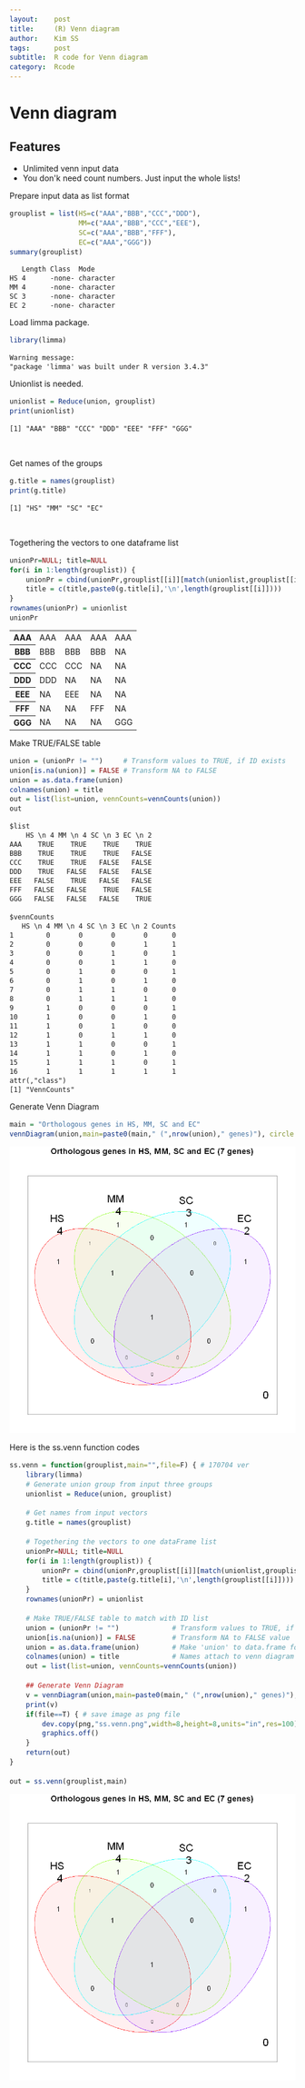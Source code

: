 ```yaml
---
layout:    post
title:     (R) Venn diagram
author:    Kim SS
tags: 	   post
subtitle:  R code for Venn diagram
category:  Rcode
---
```


# Venn diagram

## Features

- Unlimited venn input data
- You don'k need count numbers. Just input the whole lists!

Prepare input data as list format


```R
grouplist = list(HS=c("AAA","BBB","CCC","DDD"),
                 MM=c("AAA","BBB","CCC","EEE"),
                 SC=c("AAA","BBB","FFF"),
                 EC=c("AAA","GGG"))
summary(grouplist)
```


       Length Class  Mode     
    HS 4      -none- character
    MM 4      -none- character
    SC 3      -none- character
    EC 2      -none- character


Load limma package.


```R
library(limma)
```

    Warning message:
    "package 'limma' was built under R version 3.4.3"

Unionlist is needed.


```R
unionlist = Reduce(union, grouplist)
print(unionlist)
```

    [1] "AAA" "BBB" "CCC" "DDD" "EEE" "FFF" "GGG"
​    

Get names of the groups


```R
g.title = names(grouplist)
print(g.title)
```

    [1] "HS" "MM" "SC" "EC"
​    

Togethering the vectors to one dataframe list


```R
unionPr=NULL; title=NULL
for(i in 1:length(grouplist)) {
    unionPr = cbind(unionPr,grouplist[[i]][match(unionlist,grouplist[[i]])])
    title = c(title,paste0(g.title[i],'\n',length(grouplist[[i]])))
}
rownames(unionPr) = unionlist
unionPr
```


<table>
<tbody>
	<tr><th scope=row>AAA</th><td>AAA</td><td>AAA</td><td>AAA</td><td>AAA</td></tr>
	<tr><th scope=row>BBB</th><td>BBB</td><td>BBB</td><td>BBB</td><td>NA </td></tr>
	<tr><th scope=row>CCC</th><td>CCC</td><td>CCC</td><td>NA </td><td>NA </td></tr>
	<tr><th scope=row>DDD</th><td>DDD</td><td>NA </td><td>NA </td><td>NA </td></tr>
	<tr><th scope=row>EEE</th><td>NA </td><td>EEE</td><td>NA </td><td>NA </td></tr>
	<tr><th scope=row>FFF</th><td>NA </td><td>NA </td><td>FFF</td><td>NA </td></tr>
	<tr><th scope=row>GGG</th><td>NA </td><td>NA </td><td>NA </td><td>GGG</td></tr>
</tbody>
</table>



Make TRUE/FALSE table


```R
union = (unionPr != "")     # Transform values to TRUE, if ID exists
union[is.na(union)] = FALSE # Transform NA to FALSE
union = as.data.frame(union)
colnames(union) = title
out = list(list=union, vennCounts=vennCounts(union))
out
```


    $list
        HS \n 4 MM \n 4 SC \n 3 EC \n 2
    AAA    TRUE    TRUE    TRUE    TRUE
    BBB    TRUE    TRUE    TRUE   FALSE
    CCC    TRUE    TRUE   FALSE   FALSE
    DDD    TRUE   FALSE   FALSE   FALSE
    EEE   FALSE    TRUE   FALSE   FALSE
    FFF   FALSE   FALSE    TRUE   FALSE
    GGG   FALSE   FALSE   FALSE    TRUE
    
    $vennCounts
       HS \n 4 MM \n 4 SC \n 3 EC \n 2 Counts
    1        0       0       0       0      0
    2        0       0       0       1      1
    3        0       0       1       0      1
    4        0       0       1       1      0
    5        0       1       0       0      1
    6        0       1       0       1      0
    7        0       1       1       0      0
    8        0       1       1       1      0
    9        1       0       0       0      1
    10       1       0       0       1      0
    11       1       0       1       0      0
    12       1       0       1       1      0
    13       1       1       0       0      1
    14       1       1       0       1      0
    15       1       1       1       0      1
    16       1       1       1       1      1
    attr(,"class")
    [1] "VennCounts"



Generate Venn Diagram


```R
main = "Orthologous genes in HS, MM, SC and EC"
vennDiagram(union,main=paste0(main," (",nrow(union)," genes)"), circle.col=rainbow(length(g.title)))
```


![png](/img/2018-02-04-(R)_Venn_diagram/output_14_0.png)


Here is the ss.venn function codes


```R
ss.venn = function(grouplist,main="",file=F) { # 170704 ver
	library(limma)
	# Generate union group from input three groups
	unionlist = Reduce(union, grouplist)

	# Get names from input vectors
	g.title = names(grouplist)
	
	# Togethering the vectors to one dataFrame list
	unionPr=NULL; title=NULL
	for(i in 1:length(grouplist)) {
		unionPr = cbind(unionPr,grouplist[[i]][match(unionlist,grouplist[[i]])])
		title = c(title,paste(g.title[i],'\n',length(grouplist[[i]])))
	}
	rownames(unionPr) = unionlist

	# Make TRUE/FALSE table to match with ID list
	union = (unionPr != "") 			# Transform values to TRUE, if ID exists
	union[is.na(union)] = FALSE			# Transform NA to FALSE value
	union = as.data.frame(union) 		# Make 'union' to data.frame form
	colnames(union) = title 			# Names attach to venn diagram
	out = list(list=union, vennCounts=vennCounts(union))

	## Generate Venn Diagram
	v = vennDiagram(union,main=paste0(main," (",nrow(union)," genes)"),circle.col=rainbow(length(g.title)))
	print(v)
    if(file==T) { # save image as png file
        dev.copy(png,"ss.venn.png",width=8,height=8,units="in",res=100)
        graphics.off()
    }
	return(out)
}

out = ss.venn(grouplist,main)   
```


![png](/img/2018-02-04-(R)_Venn_diagram/output_16_1.png)

